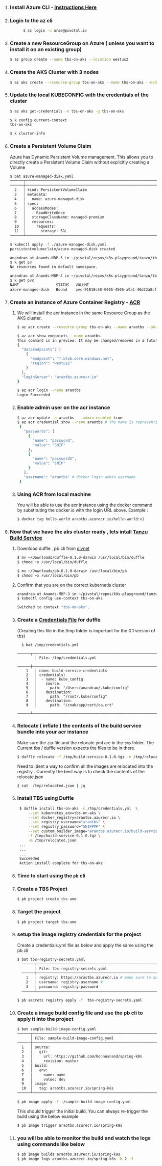 1. ### Install Azure CLI - [Instructions Here ](https://docs.microsoft.com/en-us/cli/azure/install-azure-cli-macos?view=azure-cli-latest)

1. ### Login to the az cli
    ```bash
          $ az login -u arao@pivotal.io
      ```

1. ### Create a new ResourceGroup on Azure ( unless  you want to install it on an existing group)
      ```bash
      $ az group create --name tbs-on-aks --location westus2
      ```
1. ### Create the AKS  Cluster with 3 nodes 
      
      ```bash
      $ az aks create --resource-group tbs-on-aks --name tbs-on-aks --node-count 3 --enable-addons monitoring --generate-ssh-keys
      ```

1. ### Update the local KUBECONFIG with the  credentials of the cluster

      ```bash
      $ az aks get-credentials -n tbs-on-aks -g tbs-on-aks

      $ k config current-context
      tbs-on-aks

      $ k cluster-info

      ```

1. ### Create a Persistent Volume Claim
      Azure has Dynamic Persistent Volume management. This allows you to directly create a Persistent Volume Claim without explicitly creating a Volume

      ```bash
      $ bat azure-managed-disk.yaml
      ──────┬──────────────────────────────────────────────────────────────────────────────
      ──────┼──────────────────────────────────────────────────────────────────────────────
        2   │ kind: PersistentVolumeClaim
        3   │ metadata:
        4   │   name: azure-managed-disk
        5   │ spec:
        6   │   accessModes:
        7   │   - ReadWriteOnce
        8   │   storageClassName: managed-premium
        9   │   resources:
        10  │     requests:
        11  │       storage: 5Gi
      ──────┴──────────────────────────────────────────────────────────────────────────────

      $ kubectl apply -f ./azure-managed-disk.yaml
      persistentvolumeclaim/azure-managed-disk created

      anandrao at Anands-MBP-3 in ~/pivotal/repos/k8s-playground/tanzu/tbs/azure (master●)
      $ k get pv
      No resources found in default namespace.

      anandrao at Anands-MBP-3 in ~/pivotal/repos/k8s-playground/tanzu/tbs/azure (master●)
      $ k get pvc
      NAME                 STATUS   VOLUME                                     CAPACITY   ACCESS MODES   STORAGECLASS      AGE
      azure-managed-disk   Bound    pvc-91018c68-0055-4506-a9a1-46d22a8cf424   5Gi        RWO            managed-premium   16s
      ```

1. ### Create an instance of Azure Container Registry - [ACR](https://azure.microsoft.com/en-us/services/container-registry/)
    1. We will install the acr instance in the same Resource Group as  the AKS cluster. 
        ```bash
        $ az acr create --resource-group tbs-on-aks --name araotbs --sku Basic # name cannot have special characters 

        $ az acr show-endpoints --name araotbs
        This command is in preview. It may be changed/removed in a future release.
        {
          "dataEndpoints": [
            {
              "endpoint": "*.blob.core.windows.net",
              "region": "westus2"
            }
          ],
          "loginServer": "araotbs.azurecr.io"
        }

        $ az acr login --name araotbs
        Login Succeeded
        ```
    2. ### Enable admin user on the acr instance 
       ```bash
       $ az acr update -n araotbs  --admin-enabled true
       $ az acr credential show --name araotbs # the name is representing the acr instance name 
        {
          "passwords": [
            {
              "name": "password",
              "value": "SNIP"
            },
            {
              "name": "password2",
              "value": "SNIP"
            }
          ],
          "username": "araotbs" # docker login admin username 
        }
       ```
    3. ### Using ACR from local machine 
       You will be able to use  the acr instance  using the docker command by substituting the docker.io with the login URL above. Example : 
       ```bash
       $ docker tag hello-world araotbs.azurecr.io/hello-world:v1
       ```
1. ### Now that we have  the aks cluster ready ,  lets intall [Tanzu Build Service](https://docs.pivotal.io/build-service/0-1-0/installing.html)

    1.  Download duffle ,  pb cli from [pivnet](http://network.pivotal.io)
        ```bash
        $ mv ~/Downloads/duffle-0.1.0-darwin /usr/local/bin/duffle
        $ chmod +x /usr/local/bin/duffle

        $ mv ~/Downloads/pb-0.1.0-darwin /usr/local/bin/pb
        $ chmod +x /usr/local/bin/pb

        ```
    2.  Confirm that you are on the correct kubernetis cluster

        ```bash
        anandrao at Anands-MBP-3 in ~/pivotal/repos/k8s-playground/tanzu/tbs/azure (master●)
        $ kubectl config use-context tbs-on-aks

        Switched to context "tbs-on-aks".
        ```

    3. ### Create a [Credentials File](configs/azure-managed-disk.yaml) for duffle
        (Creating this file in the /tmp folder is important for the 0.1 version of tbs)

        ```anandrao at Anands-MBP-3 in ~/pivotal/repos/k8s-playground/tanzu/tbs/azure (master●)
          $ bat /tmp/credentials.yml
          ──────┬───────────────────────────────────────────────────────────────
                │ File: /tmp/credentials.yml
          ──────┼───────────────────────────────────────────────────────────────
            1   │ name: build-service-credentials
            2   │ credentials:
            3   │  - name: kube_config
            4   │    source:
            5   │      path: "/Users/anandrao/.kube/config"
            6   │    destination:
            7   │      path: "/root/.kube/config"
            8   │    destination:
            9   │      path: "/cnab/app/cert/ca.crt"
          ──────┴────────────────────────────────────────────────────────────────

        ```

    4. ### Relocate ( inflate ) the contents of the build service bundle into your acr instance
       Make sure the zip file and the relocate.yml are in the `tmp` folder. The Current tbs / duffle version expects the files to be in there. 

       ```bash
       $ duffle relocate -f /tmp/build-service-0.1.0.tgz -m /tmp/relocated.json -p araotbs.azurecr.io/build-service
       ```
       Need to Ident a way to confirm all the images are relocated into the registry . Currently the best way is to  check the contents of the relocate.json 
       ```bash
       $ cat  /tmp/relocated.json | jq
       ```
    5. ### Install TBS  using Duffle 
       ```bash
        $ duffle install tbs-on-aks -c /tmp/credentials.yml  \
            --set kubernetes_env=tbs-on-aks \
            --set docker_registry=araotbs.azurecr.io \
            --set registry_username="araotbs" \
            --set registry_password="SNIPPPP" \
            --set custom_builder_image="araotbs.azurecr.io/build-service/default-builder" \
            -f /tmp/build-service-0.1.0.tgz \
            -m /tmp/relocated.json
        ...
        ...
        ...
        Succeeded
        Action install complete for tbs-on-aks
        ```
    6. ### Time to start using the `pb` cli 
    7. ### Create a TBS Project 
        ```bash
        $ pb project create tbs-uno
        ```
    8. ### Target the project
        ```bash
        $ pb project target tbs-uno
        ```
    9. ### setup the image registry credentials for the project 
        Create a credentials.yml file as below and apply the same using the pb cli 
        ```bash
        $ bat tbs-registry-secrets.yaml
          ──────┬────────────────────────────────────────────────────────
                │ File: tbs-registry-secrets.yaml
          ──────┼────────────────────────────────────────────────────────
            1   │ registry: https://araotbs.azurecr.io # make sure to add the https://
            2   │ username: registry-username #
            3   │ password: registry-password
          ──────┴────────────────────────────────────────────────────────

        $ pb secrets registry apply -f  tbs-registry-secrets.yaml
        ```
    10. ### Create a image build config file and use the pb cli to apply it into the project
        ```bash
        $ bat sample-build-image-config.yaml
        ──────┬─────────────────────────────────────────────────────────
              │ File: sample-build-image-config.yaml
        ──────┼─────────────────────────────────────────────────────────
          1   │ source:
          2   │   git:
          3   │     url: https://github.com/honnuanand/spring-k8s
          4   │     revision: master
          5   │ build:
          6   │   env:
          7   │   - name: name
          8   │     value: dev
          9   │ image:
          10  │   tag: araotbs.azurecr.io/spring-k8s
        ──────┴─────────────────────────────────────────────────────────
        
        $ pb image apply -f ./sample-build-image-config.yaml
        ```
        This should trigger the initial build. You can always re-trigger the build using the below example 
        ```bash
        $ pb image trigger araotbs.azurecr.io/spring-k8s
        ```
    11. ### you will be able to monitor the build and watch the logs using commands like below 
        ```bash
        $ pb image builds araotbs.azurecr.io/spring-k8s
        $ pb image logs araotbs.azurecr.io/spring-k8s -b 2 -f
        ```    












